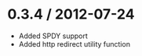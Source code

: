 
0.3.4 / 2012-07-24
==================

  * Added SPDY support
  * Added http redirect utility function
